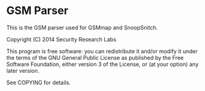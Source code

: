 # GSM Parser

This is the GSM parser used for GSMmap and SnoopSnitch.

Copyright (C) 2014  Security Research Labs

This program is free software: you can redistribute it and/or modify it under
the terms of the GNU General Public License as published by the Free Software
Foundation, either version 3 of the License, or (at your option) any later
version.

See COPYING for details.
